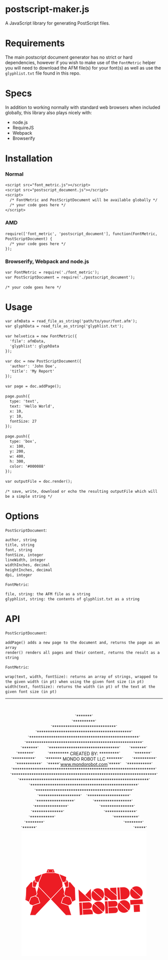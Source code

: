 # postscript-maker.js

A JavaScript library for generating PostScript files.

# Requirements

The main postscript document generator has no strict or hard dependencies, however if you wish to make use of the `FontMetric` helper you will need to download the AFM file(s) for your font(s) as well as use the `glyphlist.txt` file found in this repo.

# Specs

In addition to working normally with standard web browsers when included globally, this library also plays nicely with:

 * node.js
 * RequireJS
 * Webpack
 * Browserify

# Installation

### Normal

    <script src="font_metric.js"></script>
    <script src="postscript_document.js"></script>
    <script>
      /* FontMetric and PostScriptDocument will be available globally */
      /* your code goes here */
    </script>

### AMD

    require(['font_metric', 'postscript_document'], function(FontMetric, PostScriptDocument) {
      /* your code goes here */
    });

### Browserify, Webpack and node.js

    var FontMetric = require('./font_metric');
    var PostScriptDocument = require('./postscript_document');

    /* your code goes here */

# Usage

    var afmData = read_file_as_string('path/to/your/font.afm');
    var glyphData = read_file_as_string('glyphlist.txt');

    var helvetica = new FontMetric({
      'file': afmData,
      'glyphlist': glyphData
    });

    var doc = new PostScriptDocument({
      'author': 'John Doe',
      'title': 'My Report'
    });

    var page = doc.addPage();

    page.push({
      type: 'text',
      text: 'Hello World',
      x: 10,
      y: 10,
      fontSize: 27
    });

    page.push({
      type: 'box',
      x: 100,
      y: 200,
      w: 400,
      h: 300,
      color: '#000088'
    });

    var outputFile = doc.render();

    /* save, write, download or echo the resulting outputFile which will be a simple string */

# Options

`PostScriptDocument`:

    author, string
    title, string
    font, string
    fontSize, integer
    lineWidth, integer
    widthInches, decimal
    heightInches, decimal
    dpi, integer

`FontMetric`:

    file, string: the AFM file as a string
    glyphlist, string: the contents of glyphlist.txt as a string

# API

`PostScriptDocument`:

    addPage() adds a new page to the document and, returns the page as an array
    render() renders all pages and their content, returns the result as a string

`FontMetric`:

    wrap(text, width, fontSize): returns an array of strings, wrapped to the given width (in pt) when using the given font size (in pt)
    width(text, fontSize): returns the width (in pt) of the text at the given font size (in pt)

___
<div style="text-align:center">
<p>
  <br />
  <br />
  `*******`<br />
  `**********`<br />
  `*****************************`<br />
  `*******************************************`<br />
  `**************************************************`<br />
  `*****************************************************`<br />
  `*******`&emsp;&emsp;`********************************`&emsp;&emsp;`*******`<br />
  `*******`&emsp;&emsp;&emsp;`********* CREATED BY: *********`&emsp;&emsp;&emsp;`*******`<br />
  `**********`&emsp;&emsp;`******* MONDO ROBOT LLC *******`&emsp;&emsp;`**********`<br />
  `***********`&emsp;`*****`<a href="http://www.mondorobot.com">www.mondorobot.com</a>`*****`&emsp;`***********`<br />
  `*****************************************************************`<br />
  `******************************************************************`<br />
  `***********************************************************`<br />
  `*************************************************`<br />
  `********************************************`<br />
  `*******************`&emsp;`*******************`<br />
  `*****************`&emsp;&emsp;&emsp;&emsp;`*****************`<br />
  `***************`&emsp;&emsp;&emsp;&emsp;&emsp;&emsp;&emsp;`***************`<br />
  `**************`&emsp;&emsp;&emsp;&emsp;&emsp;&emsp;&emsp;&emsp;&emsp;`**************`<br />
  `***********`&emsp;&emsp;&emsp;&emsp;&emsp;&emsp;&emsp;&emsp;&emsp;&emsp;&emsp;&emsp;&emsp;`***********`<br />
  `********`&emsp;&emsp;&emsp;&emsp;&emsp;&emsp;&emsp;&emsp;&emsp;&emsp;&emsp;&emsp;&emsp;&emsp;&emsp;&emsp;&emsp;&emsp;`********`<br />
  `******`&emsp;&emsp;&emsp;&emsp;&emsp;&emsp;&emsp;&emsp;&emsp;&emsp;&emsp;&emsp;&emsp;&emsp;&emsp;&emsp;&emsp;&emsp;&emsp;&emsp;&emsp;&emsp;`*****`<br />
  <img src="mondo-logo-red.png"/><br />
</p>
</div>
